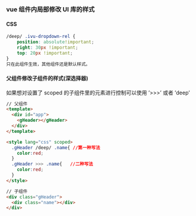 ### vue 组件内局部修改 UI 库的样式

#### CSS

```css
/deep/ .ivu-dropdown-rel {
    position: absolute!important;
    right: 30px !important;
    top: 20px !important;
}
只在此组件生效，其他组件还是默认样式。
```

#### 父组件修改子组件的样式(深选择器)

如果想对设置了 scoped 的子组件里的元素进行控制可以使用 ’>>>’ 或者 ’deep’

```html
// 父组件
<template>
  <div id="app">
    <gHeader></gHeader>
  </div>
</template>

<style lang="css" scoped>
  .gHeader /deep/ .name{ //第一种写法
    color:red;
  }
  .gHeader >>> .name{   //二种写法
    color:red;
  }
</style>

// 子组件
<div class="gHeader">
  <div class="name"></div>
</div>
```
